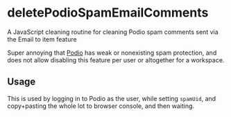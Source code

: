 # deletePodioSpamEmailComments

A JavaScript cleaning routine for cleaning Podio spam comments sent via the Email to item feature

Super annoying that [Podio](https://podio.com) has weak or nonexisting spam protection, and does not allow disabling this feature per user or altogether for a workspace.

## Usage

This is used by logging in to Podio as the user, while setting `spamUid`, and copy+pasting the whole lot to browser console, and then waiting.
